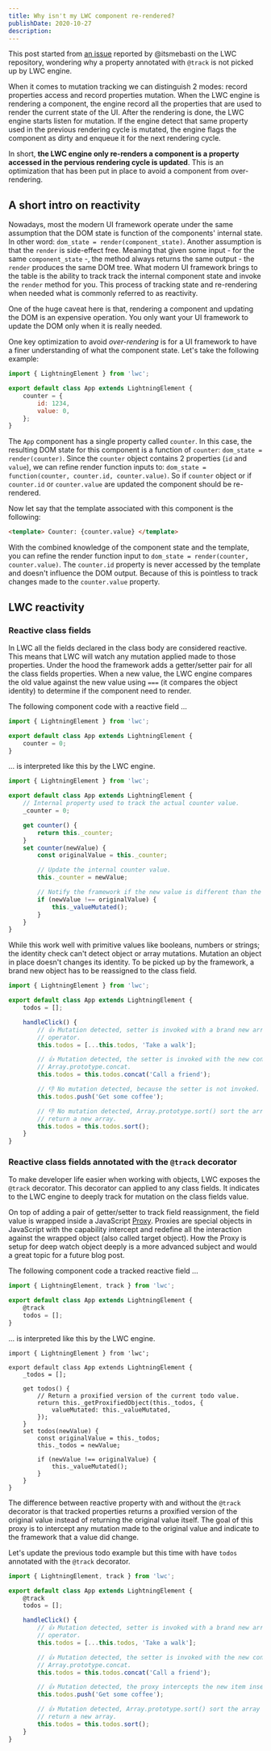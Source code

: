```yaml
---
title: Why isn't my LWC component re-rendered?
publishDate: 2020-10-27
description:
---
```


This post started from [an issue](https://github.com/salesforce/lwc/issues/2249) reported by @itsmebasti on the LWC repository, wondering why a property annotated with `@track` is not picked up by LWC engine.

When it comes to mutation tracking we can distinguish 2 modes: record properties access and record properties mutation. When the LWC engine is rendering a component, the engine record all the properties that are used to render the current state of the UI. After the rendering is done, the LWC engine starts listen for mutation. If the engine detect that same property used in the previous rendering cycle is mutated, the engine flags the component as dirty and enqueue it for the next rendering cycle.

In short, **the LWC engine only re-renders a component is a property accessed in the pervious rendering cycle is updated**. This is an optimization that has been put in place to avoid a component from over-rendering.

## A short intro on reactivity

Nowadays, most the modern UI framework operate under the same assumption that the DOM state is function of the components' internal state. In other word: `dom_state = render(component_state)`. Another assumption is that the `render` is side-effect free. Meaning that given some input - for the same `component_state` -, the method always returns the same output - the `render` produces the same DOM tree. What modern UI framework brings to the table is the ability to track track the internal component state and invoke the `render` method for you. This process of tracking state and re-rendering when needed what is commonly referred to as reactivity.

One of the huge caveat here is that, rendering a component and updating the DOM is an expensive operation. You only want your UI framework to update the DOM only when it is really needed.

One key optimization to avoid _over-rendering_ is for a UI framework to have a finer understanding of what the component state. Let's take the following example:

```js
import { LightningElement } from 'lwc';

export default class App extends LightningElement {
    counter = {
        id: 1234,
        value: 0,
    };
}
```

The `App` component has a single property called `counter`. In this case, the resulting DOM state for this component is a function of `counter`: `dom_state = render(counter)`. Since the `counter` object contains 2 properties (`id` and `value`), we can refine render function inputs to: `dom_state = function(counter, counter.id, counter.value)`. So if `counter` object or if `counter.id` or `counter.value` are updated the component should be re-rendered.

Now let say that the template associated with this component is the following:

```html
<template> Counter: {counter.value} </template>
```

With the combined knowledge of the component state and the template, you can refine the render function input to `dom_state = render(counter, counter.value)`. The `counter.id` property is never accessed by the template and doesn't influence the DOM output. Because of this is pointless to track changes made to the `counter.value` property.

## LWC reactivity

### Reactive class fields

In LWC all the fields declared in the class body are considered reactive. This means that LWC will watch any mutation applied made to those properties. Under the hood the framework adds a getter/setter pair for all the class fields properties. When a new value, the LWC engine compares the old value against the new value using `===` (it compares the object identity) to determine if the component need to render.

The following component code with a reactive field ...

```js
import { LightningElement } from 'lwc';

export default class App extends LightningElement {
    counter = 0;
}
```

... is interpreted like this by the LWC engine.

```js
import { LightningElement } from 'lwc';

export default class App extends LightningElement {
    // Internal property used to track the actual counter value.
    _counter = 0;

    get counter() {
        return this._counter;
    }
    set counter(newValue) {
        const originalValue = this._counter;

        // Update the internal counter value.
        this._counter = newValue;

        // Notify the framework if the new value is different than the previous one.
        if (newValue !== originalValue) {
            this._valueMutated();
        }
    }
}
```

While this work well with primitive values like booleans, numbers or strings; the identity check can't detect object or array mutations. Mutation an object in place doesn't changes its identity. To be picked up by the framework, a brand new object has to be reassigned to the class field.

```js
import { LightningElement } from 'lwc';

export default class App extends LightningElement {
    todos = [];

    handleClick() {
        // 👍 Mutation detected, setter is invoked with a brand new array because of the spread 
        // operator.
        this.todos = [...this.todos, 'Take a walk'];

        // 👍 Mutation detected, the setter is invoked with the new concatenated array returned by 
        // Array.prototype.concat.
        this.todos = this.todos.concat('Call a friend');

        // 👎 No mutation detected, because the setter is not invoked.
        this.todos.push('Get some coffee');

        // 👎 No mutation detected, Array.prototype.sort() sort the array in place and doesn't 
        // return a new array.
        this.todos = this.todos.sort();
    }
}
```

### Reactive class fields annotated with the `@track` decorator

To make developer life easier when working with objects, LWC exposes the `@track` decorator. This decorator can applied to any class fields. It indicates to the LWC engine to deeply track for mutation on the class fields value.

On top of adding a pair of getter/setter to track field reassignment, the field value is wrapped inside a JavaScript [Proxy](https://developer.mozilla.org/fr/docs/Web/JavaScript/Reference/Global_Objects/Proxy). Proxies are special objects in JavaScript with the capability intercept and redefine all the interaction against the wrapped object (also called target object). How the Proxy is setup for deep watch object deeply is a more advanced subject and would a great topic for a future blog post.

The following component code a tracked reactive field ...


```js
import { LightningElement, track } from 'lwc';

export default class App extends LightningElement {
    @track
    todos = [];
}
```

... is interpreted like this by the LWC engine.

```js/7-9
import { LightningElement } from 'lwc';

export default class App extends LightningElement {
    _todos = [];

    get todos() {
        // Return a proxified version of the current todo value.
        return this._getProxifiedObject(this._todos, {
            valueMutated: this._valueMutated,
        });
    }
    set todos(newValue) {
        const originalValue = this._todos;
        this._todos = newValue;

        if (newValue !== originalValue) {
            this._valueMutated();
        }
    }
}
```

The difference between reactive property with and without the `@track` decorator is that tracked properties returns a proxified version of the original value instead of returning the original value itself. The goal of this proxy is to intercept any mutation made to the original value and indicate to the framework that a value did change.


Let's update the previous todo example but this time with have `todos` annotated with the `@track` decorator.

```js
import { LightningElement, track } from 'lwc';

export default class App extends LightningElement {
    @track
    todos = [];

    handleClick() {
        // 👍 Mutation detected, setter is invoked with a brand new array because of the spread 
        // operator.
        this.todos = [...this.todos, 'Take a walk'];

        // 👍 Mutation detected, the setter is invoked with the new concatenated array returned by 
        // Array.prototype.concat.
        this.todos = this.todos.concat('Call a friend');

        // 👍 Mutation detected, the proxy intercepts the new item insertion in the array.
        this.todos.push('Get some coffee');

        // 👍 Mutation detected, Array.prototype.sort() sort the array in place and doesn't 
        // return a new array.
        this.todos = this.todos.sort();
    }
}
```